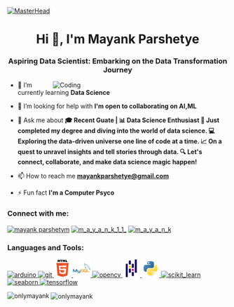 [![MasterHead](https://mir-s3-cdn-cf.behance.net/project_modules/fs/54b6c068097599.5b50bca476b9b.gif)](https://rishavchanda.io)
<h1 align="center">Hi 👋, I'm Mayank Parshetye</h1>
<h3 align="center">Aspiring Data Scientist: Embarking on the Data Transformation Journey</h3>
<img align="right" alt="Coding" width="400" src="https://i.pinimg.com/originals/e8/f4/53/e8f453469a3ec97ecd354df465d73913.gif">

- 🌱 I’m currently learning **Data Science**

- 🤝 I’m looking for help with **I'm open to collaborating on AI,ML**

- 💬 Ask me about **🎓 Recent Guate | 📊 Data Science Enthusiast 🌱 Just completed my degree and diving into the world of data science. 💻 Exploring the data-driven universe one line of code at a time. 📈 On a quest to unravel insights and tell stories through data. 🔍 Let's connect, collaborate, and make data science magic happen!**

- 📫 How to reach me **mayankparshetye@gmail.com**

- ⚡ Fun fact **I'm a Computer Psyco**

<h3 align="left">Connect with me:</h3>
<p align="left">
<a href="https://kaggle.com/mayank parshetym" target="blank"><img align="center" src="https://raw.githubusercontent.com/rahuldkjain/github-profile-readme-generator/master/src/images/icons/Social/kaggle.svg" alt="mayank parshetym" height="30" width="40" /></a>
<a href="https://instagram.com/m_a_y_a_n_k_1_1_" target="blank"><img align="center" src="https://raw.githubusercontent.com/rahuldkjain/github-profile-readme-generator/master/src/images/icons/Social/instagram.svg" alt="m_a_y_a_n_k_1_1_" height="30" width="40" /></a>
<a href="https://www.codechef.com/users/m_a_y_a_n_k" target="blank"><img align="center" src="https://cdn.jsdelivr.net/npm/simple-icons@3.1.0/icons/codechef.svg" alt="m_a_y_a_n_k" height="30" width="40" /></a>
</p>

<h3 align="left">Languages and Tools:</h3>
<p align="left"> <a href="https://www.arduino.cc/" target="_blank" rel="noreferrer"> <img src="https://cdn.worldvectorlogo.com/logos/arduino-1.svg" alt="arduino" width="40" height="40"/> </a> <a href="https://git-scm.com/" target="_blank" rel="noreferrer"> <img src="https://www.vectorlogo.zone/logos/git-scm/git-scm-icon.svg" alt="git" width="40" height="40"/> </a> <a href="https://www.w3.org/html/" target="_blank" rel="noreferrer"> <img src="https://raw.githubusercontent.com/devicons/devicon/master/icons/html5/html5-original-wordmark.svg" alt="html5" width="40" height="40"/> </a> <a href="https://www.mysql.com/" target="_blank" rel="noreferrer"> <img src="https://raw.githubusercontent.com/devicons/devicon/master/icons/mysql/mysql-original-wordmark.svg" alt="mysql" width="40" height="40"/> </a> <a href="https://opencv.org/" target="_blank" rel="noreferrer"> <img src="https://www.vectorlogo.zone/logos/opencv/opencv-icon.svg" alt="opencv" width="40" height="40"/> </a> <a href="https://pandas.pydata.org/" target="_blank" rel="noreferrer"> <img src="https://raw.githubusercontent.com/devicons/devicon/2ae2a900d2f041da66e950e4d48052658d850630/icons/pandas/pandas-original.svg" alt="pandas" width="40" height="40"/> </a> <a href="https://www.python.org" target="_blank" rel="noreferrer"> <img src="https://raw.githubusercontent.com/devicons/devicon/master/icons/python/python-original.svg" alt="python" width="40" height="40"/> </a> <a href="https://scikit-learn.org/" target="_blank" rel="noreferrer"> <img src="https://upload.wikimedia.org/wikipedia/commons/0/05/Scikit_learn_logo_small.svg" alt="scikit_learn" width="40" height="40"/> </a> <a href="https://seaborn.pydata.org/" target="_blank" rel="noreferrer"> <img src="https://seaborn.pydata.org/_images/logo-mark-lightbg.svg" alt="seaborn" width="40" height="40"/> </a> <a href="https://www.tensorflow.org" target="_blank" rel="noreferrer"> <img src="https://www.vectorlogo.zone/logos/tensorflow/tensorflow-icon.svg" alt="tensorflow" width="40" height="40"/> </a> </p>

<p><img align="left" src="https://github-readme-stats.vercel.app/api/top-langs?username=onlymayank&show_icons=true&locale=en&layout=compact" alt="onlymayank" /></p>

<p>&nbsp;<img align="center" src="https://github-readme-stats.vercel.app/api?username=onlymayank&show_icons=true&locale=en" alt="onlymayank" /></p>
